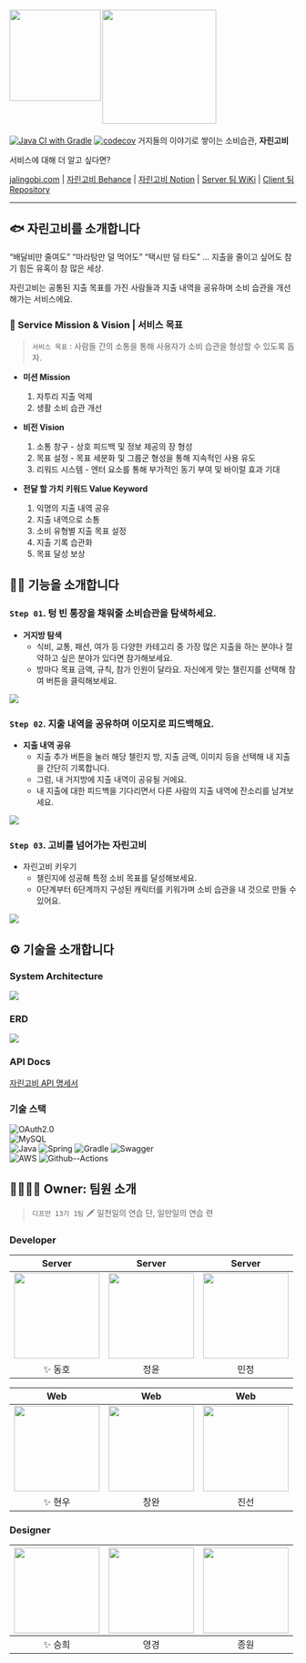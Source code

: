 # <img src='https://github.com/depromeet/jalingobi-server/assets/97580782/575b1ca4-a811-4bc6-b9d4-3677c2eb322d' width='160px' align=left><img src='https://github.com/depromeet/jalingobi-server/assets/97580782/bd305d44-6589-4fb5-bcd4-81f389667354' width='200px'>

[![Java CI with Gradle](https://github.com/depromeet/13th-1team-backend/actions/workflows/ci.yml/badge.svg)](https://github.com/depromeet/13th-1team-backend/actions/workflows/ci.yml)
[![codecov](https://codecov.io/gh/depromeet/jalingobi-server/branch/dev/graph/badge.svg?token=B69BV6TYNQ)](https://codecov.io/gh/depromeet/jalingobi-server)
거지들의 이야기로 쌓이는 소비습관, **자린고비**

서비스에 대해 더 알고 싶다면?

[jalingobi.com](https://jalingobi.com/) | [자린고비 Behance](https://www.behance.net/gallery/175690517/-Improve-your-spending-habit-with-your-group) |
[자린고비 Notion]() | [Server 팀 WiKi](https://github.com/depromeet/13th-1team-backend/wiki)
| [Client 팀 Repository](https://github.com/depromeet/13th-1th-frontend)

---

## 🐟 자린고비를 소개합니다

“배달비만 줄여도” “마라탕만 덜 먹어도” “택시만 덜 타도” … 지출을 줄이고 싶어도 참기 힘든 유혹이 참 많은 세상.

자린고비는 공통된 지출 목표를 가진 사람들과 지출 내역을 공유하며 소비 습관을 개선해가는 서비스에요.

### 📍 Service Mission & Vision | 서비스 목표

> `서비스 목표` : 사람들 간의 소통을 통해 사용자가 소비 습관을 형성할 수 있도록 돕자.

- **미션 Mission**
    1. 자투리 지출 억제
    2. 생활 소비 습관 개선

- **비전 Vision**
    1. 소통 창구 - 상호 피드백 및 정보 제공의 장 형성
    2. 목표 설정 - 목표 세분화 및 그룹군 형성을 통해 지속적인 사용 유도
    3. 리워드 시스템 - 엔터 요소를 통해 부가적인 동기 부여 및 바이럴 효과 기대

- **전달 할 가치 키워드 Value Keyword**
    1. 익명의 지출 내역 공유
    2. 지출 내역으로 소통
    3. 소비 유형별 지출 목표 설정
    4. 지출 기록 습관화
    5. 목표 달성 보상

## 🏃‍♀️ ️기능을 소개합니다

### **`Step 01`. 텅 빈 통장을 채워줄 소비습관을 탐색하세요.**

- **거지방 탐색**
    - 식비, 교통, 패션, 여가 등 다양한 카테고리 중 가장 많은 지출을 하는 분야나 절약하고 싶은 분야가 있다면 참가해보세요.
    - 방마다 목표 금액, 규칙, 참가 인원이 달라요. 자신에게 맞는 챌린지를 선택해 참여 버튼을 클릭해보세요.

![](https://github.com/depromeet/jalingobi-server/assets/97580782/cfe40b84-2a63-4fd1-b15b-1f5d6fcbdd25)

### **`Step 02`**. 지출 내역을 공유하며 이모지로 피드백해요.

- **지출 내역 공유**
    - 지출 추가 버튼을 눌러 해당 챌린지 방, 지출 금액, 이미지 등을 선택해 내 지출을 간단히 기록합니다.
    - 그럼, 내 거지방에 지출 내역이 공유될 거에요.
    - 내 지출에 대한 피드백을 기다리면서 다른 사람의 지출 내역에 잔소리를 남겨보세요.

![](https://github.com/depromeet/jalingobi-server/assets/97580782/f73dbc21-5b81-481d-92b4-e4fda883c10d)

### **`Step 03`**. 고비를 넘어가는 자린고비

- 자린고비 키우기
    - 챌린지에 성공해 특정 소비 목표를 달성해보세요.
    - 0단계부터 6단계까지 구성된 캐릭터를 키워가며 소비 습관을 내 것으로 만들 수 있어요.

![](https://github.com/depromeet/jalingobi-server/assets/97580782/8a0ac36d-d4f7-4f6a-85d6-f5fd4d894ad4)

## ⚙️ 기술을 소개합니다

### System Architecture

![](https://github.com/depromeet/jalingobi-server/assets/97580782/8bfb6b8a-1fa6-4197-9d7f-14adb82434de)

### ERD

![](https://github.com/depromeet/jalingobi-server/assets/97580782/ac380d5d-a31b-42f4-8943-d6a4c353c785)

### API Docs

[자린고비 API 명세서](https://api.jalingobi.com/docs)

### 기술 스택

![OAuth2.0](https://img.shields.io/badge/-OAuth2.0-ff0000?logo=Google&logoColor=white)<br>
![MySQL](https://img.shields.io/badge/-MySQL-blue?logo=MySQL&logoColor=white&style=flat)<br>
![Java](https://img.shields.io/badge/-Java-19bad6?logo=Java&logoColor=white&style=flat)
![Spring](https://img.shields.io/badge/-Spring-green?logo=Spring&logoColor=white&style=flat)
![Gradle](https://img.shields.io/badge/-Gradle-black?logo=Gradle&logoColor=white&style=flat)
![Swagger](https://img.shields.io/badge/-Swagger-a4ff82?logo=Swagger&logoColor=black&style=flat)<br>
![AWS](https://img.shields.io/badge/-AWS-orange?logo=Amazon%20AWS&logoColor=white&style=flat)
![Github--Actions](https://img.shields.io/badge/-Github--Actions-0006ff?logo=GitHub%20Actions&logoColor=white&style=flat)


## 👨‍👩‍👧‍👦 Owner: 팀원 소개

> `디프만 13기 1팀` 🗡️ 일천일의 연습 단, 일만일의 연습 련

### Developer

|                                        Server                                         |                                              Server                                               |                                              Server                                               | 
|:-------------------------------------------------------------------------------------:|:-------------------------------------------------------------------------------------------------:|:-------------------------------------------------------------------------------------------------:|
| [<img src="https://github.com/jjddhh.png" width="150px"/>](https://github.com/jjddhh) | [<img src="https://github.com/ParkJungYoon.png" width="150px"/>](https://github.com/ParkJungYoon) | [<img src="https://github.com/likelasttime.png" width="150px"/>](https://github.com/likelasttime) |
|                                         ✨ 동호                                          |                                                정윤                                                 |                                                민정                                                 |

|                                              Web                                              |                                          Web                                          |                                          Web                                          |
|:---------------------------------------------------------------------------------------------:|:-------------------------------------------------------------------------------------:|:-------------------------------------------------------------------------------------:|
| [<img src="https://github.com/Na-hyunwoo.png" width="150px"/>](https://github.com/Na-hyunwoo) | [<img src="https://github.com/WooWan.png" width="150px"/>](https://github.com/WooWan) | [<img src="https://github.com/seonjl.png" width="150px"/>](https://github.com/seonjl) |
|                                             ✨ 현우                                              |                                          창완                                           |                                          진선                                           |

### Designer

| [<img src="https://mir-s3-cdn-cf.behance.net/user/115/2c7048147400357.63b53ea36140d.png" width="150px"/>](https://www.behance.net/kb1658280b) | [<img src="https://mir-s3-cdn-cf.behance.net/user/230/aa0e83228245955.64a7a74d10c4a.jpg" width="150px"/>](https://www.behance.net/katelindadc1ff/moodboards) | [<img src="https://mir-s3-cdn-cf.behance.net/user/230/a1fe5d1202424031.6478da4095445.jpg" width="150px"/>](https://www.behance.net/jong__jong) |
|:---------------------------------------------------------------------------------------------------------------------------------------------:|:------------------------------------------------------------------------------------------------------------------------------------------------------------:|:----------------------------------------------------------------------------------------------------------------------------------------------:|
|                                                                     ✨ 승희                                                                      |                                                                              영경                                                                              |                                                                       종원                                                                       |

